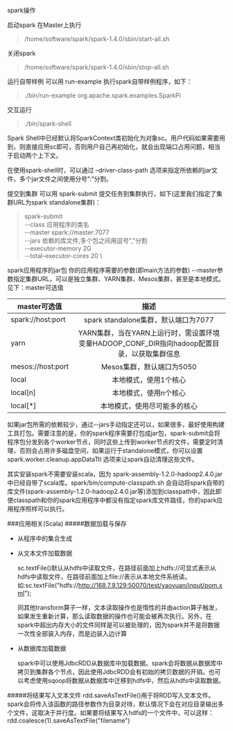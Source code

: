 spark操作

启动spark
在Master上执行
> /home/software/spark/spark-1.4.0/sbin/start-all.sh

关闭spark
> /home/software/spark/spark-1.4.0/sbin/stop-all.sh

运行自带样例 
可以用 run-example 执行spark自带样例程序，如下：
> ./bin/run-example org.apache.spark.examples.SparkPi

交互运行
> ./bin/spark-shell

Spark Shell中已经默认将SparkContext类初始化为对象sc。用户代码如果需要用到，则直接应用sc即可，否则用户自己再初始化，就会出现端口占用问题，相当于启动两个上下文。

在使用spark-shell时，可以通过 –driver-class-path 选项来指定所依赖的jar文件，多个jar文件之间使用分号”:”分割。


提交到集群
可以用 spark-submit 提交任务到集群执行，如下(这里我们指定了集群URL为spark standalone集群)：


> spark-submit \
> --class 应用程序的类名 \
> --master spark://master:7077 \
> --jars 依赖的库文件,多个包之间用逗号","分割 \
> --executor-memory 2G \
> --total-executor-cores 20 \

spark应用程序的jar包 你的应用程序需要的参数(即main方法的参数)
--master参数指定集群URL，可以是独立集群、YARN集群、Mesos集群，甚至是本地模式。 
见下：master可选值	

| master可选值        | 描述     |
| ------------- |:-------------:|
| spark://host:port     | spark standalone集群，默认端口为7077 |
| yarn     				| YARN集群，当在YARN上运行时，需设置环境变量HADOOP_CONF_DIR指向hadoop配置目录，以获取集群信息|
|mesos://host:port		| Mesos集群，默认端口为5050|
|local					| 本地模式，使用1个核心|
|local[n]				| 本地模式，使用n个核心|
|local[*]				| 本地模式，使用尽可能多的核心|


如果jar包所需的依赖较少，通过--jars手动指定还可以，如果很多，最好使用构建工具打包。需要注意的是，你的spark程序需要打包成jar包，spark-submit会将程序包分发到各个worker节点，同时这些上传到worker节点的文件，需要定时清理，否则会占用许多磁盘空间，如果运行于standalone模式，你可以设置 spark.worker.cleanup.appDataTtl 选项来让spark自动清理这些文件。

其实安装spark不需要安装scala，因为 spark-assembly-1.2.0-hadoop2.4.0.jar 中已经自带了scala库。spark/bin/compute-classpath.sh 会自动将spark自带的库文件(spark-assembly-1.2.0-hadoop2.4.0.jar等)添加到classpath中，因此即使classpath和你的spark应用程序中都没有指定spark库文件路径，你的spark应用程序照样可以执行。

###应用相关(Scala)
#####数据加载与保存
- 从程序中的集合生成
- 从文本文件加载数据

	sc.textFile()默认从hdfs中读取文件，在路径前面加上hdfs://可显式表示从hdfs中读取文件，在路径前面加上file://表示从本地文件系统读。
	如:sc.textFile("hdfs://http://168.7.9.129:50070/test/yaoyuan/input/pom.xml");

	同其他transform算子一样，文本读取操作也是惰性的并由action算子触发，如果发生重新计算，那么读取数据的操作也可能会被再次执行。另外，在spark中超出内存大小的文件同样是可以被处理的，因为spark并不是将数据一次性全部装入内存，而是边装入边计算
- 从数据库加载数据

	spark中可以使用JdbcRDD从数据库中加载数据。spark会将数据从数据库中拷贝到集群各个节点，因此使用JdbcRDD会有初始的拷贝数据的开销。也可以考虑使用sqoop将数据从数据库中迁移到hdfs中，然后从hdfs中读取数据。

#####将结果写入文本文件
   rdd.saveAsTextFile()用于将RDD写入文本文件。spark会将传入该函数的路径参数作为目录对待，默认情况下会在对应目录输出多个文件，这取决于并行度。如果要将结果写入hdfs的一个文件中，可以这样：rdd.coalesce(1).saveAsTextFile("filename")

